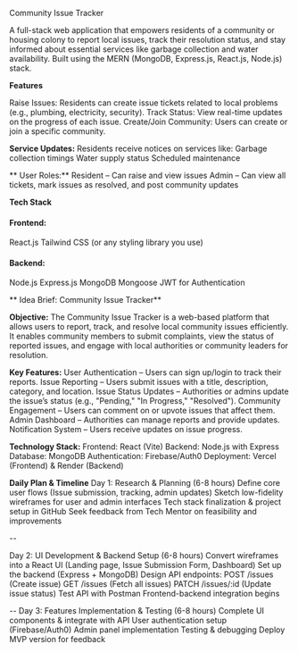 Community Issue Tracker

A full-stack web application that empowers residents of a community or housing colony to report local issues, track their resolution status, and stay informed about essential services like garbage collection and water availability. Built using the MERN (MongoDB, Express.js, React.js, Node.js) stack.

**Features**

Raise Issues: Residents can create issue tickets related to local problems (e.g., plumbing, electricity, security).
 Track Status: View real-time updates on the progress of each issue.
Create/Join Community: Users can create or join a specific community.

**Service Updates:**
 Residents receive notices on services like:
Garbage collection timings
Water supply status
Scheduled maintenance

** User Roles:**
Resident – Can raise and view issues
Admin – Can view all tickets, mark issues as resolved, and post community updates

**Tech Stack**

<h4>Frontend:</h4>

React.js
Tailwind CSS (or any styling library you use)

<h4>Backend:</h4>

Node.js
Express.js
MongoDB
Mongoose 
JWT for Authentication



** Idea Brief: Community Issue Tracker**


**Objective:**
The Community Issue Tracker is a web-based platform that allows users to report, track, and resolve local community issues efficiently. It enables community members to submit complaints, view the status of reported issues, and engage with local authorities or community leaders for resolution.

**Key Features:**
User Authentication – Users can sign up/login to track their reports.
 Issue Reporting – Users submit issues with a title, description, category, and location.
 Issue Status Updates – Authorities or admins update the issue’s status (e.g., "Pending," "In Progress," "Resolved").
 Community Engagement – Users can comment on or upvote issues that affect them.
 Admin Dashboard – Authorities can manage reports and provide updates.
 Notification System – Users receive updates on issue progress.

**Technology Stack:**
Frontend: React (Vite)
Backend: Node.js with Express
Database: MongoDB
Authentication: Firebase/Auth0
Deployment: Vercel (Frontend) & Render (Backend)

**Daily Plan & Timeline**
Day 1: Research & Planning (6-8 hours)
Define core user flows (Issue submission, tracking, admin updates)
 Sketch low-fidelity wireframes for user and admin interfaces
 Tech stack finalization & project setup in GitHub
 Seek feedback from Tech Mentor on feasibility and improvements

--

 Day 2: UI Development & Backend Setup (6-8 hours)
 Convert wireframes into a React UI (Landing page, Issue Submission Form, Dashboard)
 Set up the backend (Express + MongoDB)
 Design API endpoints:
POST /issues (Create issue)
GET /issues (Fetch all issues)
PATCH /issues/:id (Update issue status)
Test API with Postman
 Frontend-backend integration begins

--
Day 3: Features Implementation & Testing (6-8 hours)
 Complete UI components & integrate with API
 User authentication setup (Firebase/Auth0)
 Admin panel implementation
 Testing & debugging
 Deploy MVP version for feedback
